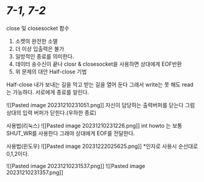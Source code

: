 
# *7-1, 7-2*

close 및 closesocket 함수
1. 소켓의 완전한 소멸
2. 더 이상 입출력은 불가
3. 일방적인 종료를 의미한다.
4. 데이터 송수신이 끝나 closr & closesocket을 사용하면 상대에게 EOF반환
5. 위 문제의 대안 Half-close 기법

Half-close
내가 보내는 길을 막고 받는 길을 열어 둔다 그래서 write는 못 해도 read는 가능하다.
서로에게 종료를 알린다.

![[Pasted image 20231210231051.png]]
자신이 담당하는 출력버퍼를 닫는다 그럼 상대의 입력 버퍼가 닫힌다.(우하한 종료)

사용법(리눅스)
![[Pasted image 20231210231226.png]]
int howto 는 보통 SHUT_WR를 사용한다 그래야 상대에게 EOF를 전달한다.

사용법(윈도우)
![[Pasted image 20231222025625.png]]
*인자로 사용시 순선대로 0,1,2이다.


![[Pasted image 20231210231537.png]]
![[Pasted image 20231210231357.png]]


